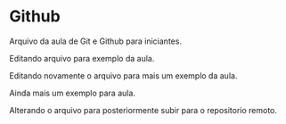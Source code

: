 # Github

Arquivo da aula de Git e Github para iniciantes.

Editando arquivo para exemplo da aula.

Editando novamente o arquivo para mais um exemplo da aula.

Ainda mais um exemplo para aula.

Alterando o arquivo para posteriormente subir para o repositorio remoto.